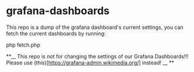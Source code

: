 # grafana-dashboards
This repo is a dump of the grafana dashboard's current settings, you can fetch the current dashboards by running:

  php fetch.php

**__ This repo is not for changing the settings of our Grafana Dashboards!!! Please use (this)[https://grafana-admin.wikimedia.org/] instead! __ **
